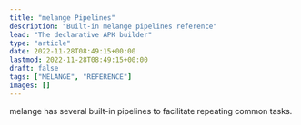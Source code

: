 ```yaml
---
title: "melange Pipelines"
description: "Built-in melange pipelines reference"
lead: "The declarative APK builder"
type: "article"
date: 2022-11-28T08:49:15+00:00
lastmod: 2022-11-28T08:49:15+00:00
draft: false
tags: ["MELANGE", "REFERENCE"]
images: []
---
```


melange has several built-in pipelines to facilitate repeating common tasks.
